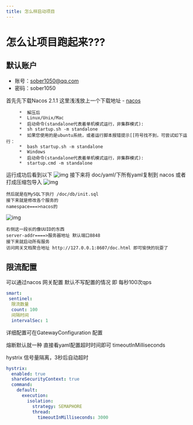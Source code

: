 ```yaml
---
title: 怎么样启动项目
---
```

# 怎么让项目跑起来???

## 默认账户
 - 账号：sober1050@qq.com
 - 密码：sober1050

首先先下载Nacos 2.1.1 
这里浅浅放上一个下载地址 - [nacos](https://github.com/alibaba/nacos/releases)
```  
     *  解压后   
     *  Linux/Unix/Mac
     *  启动命令(standalone代表着单机模式运行，非集群模式):
     *  sh startup.sh -m standalone
     *  如果您使用的是ubuntu系统，或者运行脚本报错提示[[符号找不到，可尝试如下运行：
     *  bash startup.sh -m standalone
     *  Windows
     *  启动命令(standalone代表着单机模式运行，非集群模式):
     *  startup.cmd -m standalone
```
运行成功后看到以下
<img src="/img/nacos.png" alt="img" />
接下来将 doc/yaml/下所有yaml复制到 nacos 或者打成压缩包导入
<img src="/img/nacosp.png" alt="img" />
```
然后就是在MySQL下执行 /doc/db/init.sql
接下来就是修改各个服务的
namespace===>nacos的
```
<img src="/img/namespace.png" alt="img" />

```
右侧这一段长的像UUID的东西
server-addr====>服务器地址 默认端口8848
接下来就启动所有服务
访问网关文档聚合地址 http://127.0.0.1:8607/doc.html 即可愉快的玩耍了
```
## 限流配置

可以通过nacos  网关配置  默认不写配置的情况 即 每秒100次qps
```yaml
smart:
 sentinel:
  限流数量
  count: 100
  间隔时间
  intervalSec: 1
```
详细配置可在GatewayConfiguration 配置

熔断默认就一种 直接看yaml配置超时时间即可  timeoutInMilliseconds

hystrix 信号量隔离，3秒后自动超时
```yaml
hystrix:
  enabled: true
  shareSecurityContext: true
  command:
    default:
      execution:
        isolation:
          strategy: SEMAPHORE
          thread:
            timeoutInMilliseconds: 3000
```